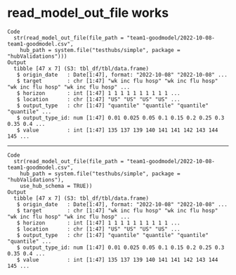 # read_model_out_file works

    Code
      str(read_model_out_file(file_path = "team1-goodmodel/2022-10-08-team1-goodmodel.csv",
        hub_path = system.file("testhubs/simple", package = "hubValidations")))
    Output
      tibble [47 x 7] (S3: tbl_df/tbl/data.frame)
       $ origin_date   : Date[1:47], format: "2022-10-08" "2022-10-08" ...
       $ target        : chr [1:47] "wk inc flu hosp" "wk inc flu hosp" "wk inc flu hosp" "wk inc flu hosp" ...
       $ horizon       : int [1:47] 1 1 1 1 1 1 1 1 1 1 ...
       $ location      : chr [1:47] "US" "US" "US" "US" ...
       $ output_type   : chr [1:47] "quantile" "quantile" "quantile" "quantile" ...
       $ output_type_id: num [1:47] 0.01 0.025 0.05 0.1 0.15 0.2 0.25 0.3 0.35 0.4 ...
       $ value         : int [1:47] 135 137 139 140 141 141 142 143 144 145 ...

---

    Code
      str(read_model_out_file(file_path = "team1-goodmodel/2022-10-08-team1-goodmodel.csv",
        hub_path = system.file("testhubs/simple", package = "hubValidations"),
        use_hub_schema = TRUE))
    Output
      tibble [47 x 7] (S3: tbl_df/tbl/data.frame)
       $ origin_date   : Date[1:47], format: "2022-10-08" "2022-10-08" ...
       $ target        : chr [1:47] "wk inc flu hosp" "wk inc flu hosp" "wk inc flu hosp" "wk inc flu hosp" ...
       $ horizon       : int [1:47] 1 1 1 1 1 1 1 1 1 1 ...
       $ location      : chr [1:47] "US" "US" "US" "US" ...
       $ output_type   : chr [1:47] "quantile" "quantile" "quantile" "quantile" ...
       $ output_type_id: num [1:47] 0.01 0.025 0.05 0.1 0.15 0.2 0.25 0.3 0.35 0.4 ...
       $ value         : int [1:47] 135 137 139 140 141 141 142 143 144 145 ...

